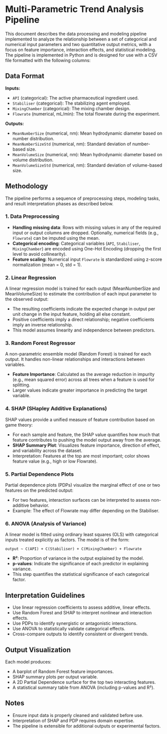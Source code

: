 
# Multi-Parametric Trend Analysis Pipeline

This document describes the data processing and modeling pipeline implemented to analyze the relationship between a set of categorical and numerical input parameters and two quantitative output metrics, with a focus on feature importance, interaction effects, and statistical modeling. The pipeline is implemented in Python and is designed for use with a CSV file formatted with the following columns:

## Data Format

**Inputs:**
- `API` (categorical): The active pharmaceutical ingredient used.
- `Stabiliser` (categorical): The stabilizing agent employed.
- `MixingChamber` (categorical): The mixing chamber design.
- `Flowrate` (numerical, mL/min): The total flowrate during the experiment.

**Outputs:**
- `MeanNumberSize` (numerical, nm): Mean hydrodynamic diameter based on number distribution.
- `MeanNumberSizeStd` (numerical, nm): Standard deviation of number-based size.
- `MeanVolumeSize` (numerical, nm): Mean hydrodynamic diameter based on volume distribution.
- `MeanVolumeSizeStd` (numerical, nm): Standard deviation of volume-based size.

## Methodology

The pipeline performs a sequence of preprocessing steps, modeling tasks, and result interpretation phases as described below.

### 1. Data Preprocessing

- **Handling missing data**: Rows with missing values in any of the required input or output columns are dropped. Optionally, numerical fields (e.g., `Flowrate`) can be imputed using the mean.
- **Categorical encoding**: Categorical variables (`API`, `Stabiliser`, `MixingChamber`) are encoded using One-Hot Encoding (dropping the first level to avoid collinearity).
- **Feature scaling**: Numerical input `Flowrate` is standardized using z-score normalization (mean = 0, std = 1).

### 2. Linear Regression

A linear regression model is trained for each output (MeanNumberSize and MeanVolumeSize) to estimate the contribution of each input parameter to the observed output:

- The resulting coefficients indicate the expected change in output per unit change in the input feature, holding all else constant.
- Positive coefficients imply a direct relationship; negative coefficients imply an inverse relationship.
- This model assumes linearity and independence between predictors.

### 3. Random Forest Regressor

A non-parametric ensemble model (Random Forest) is trained for each output. It handles non-linear relationships and interactions between variables.

- **Feature Importance**: Calculated as the average reduction in impurity (e.g., mean squared error) across all trees when a feature is used for splitting.
- Larger values indicate greater importance in predicting the target variable.

### 4. SHAP (SHapley Additive Explanations)

SHAP values provide a unified measure of feature contribution based on game theory:

- For each sample and feature, the SHAP value quantifies how much that feature contributes to pushing the model output away from the average.
- **SHAP Summary Plot**: Visualizes feature importance, direction of effect, and variability across the dataset.
- Interpretation: Features at the top are most important; color shows feature value (e.g., high or low Flowrate).

### 5. Partial Dependence Plots

Partial dependence plots (PDPs) visualize the marginal effect of one or two features on the predicted output:

- For two features, interaction surfaces can be interpreted to assess non-additive behavior.
- Example: The effect of Flowrate may differ depending on the Stabiliser.

### 6. ANOVA (Analysis of Variance)

A linear model is fitted using ordinary least squares (OLS) with categorical inputs treated explicitly as factors. The model is of the form:

```
output ~ C(API) + C(Stabiliser) + C(MixingChamber) + Flowrate
```

- **R²**: Proportion of variance in the output explained by the model.
- **p-values**: Indicate the significance of each predictor in explaining variance.
- This step quantifies the statistical significance of each categorical factor.

## Interpretation Guidelines

- Use linear regression coefficients to assess additive, linear effects.
- Use Random Forest and SHAP to interpret nonlinear and interaction effects.
- Use PDPs to identify synergistic or antagonistic interactions.
- Use ANOVA to statistically validate categorical effects.
- Cross-compare outputs to identify consistent or divergent trends.

## Output Visualization

Each model produces:
- A barplot of Random Forest feature importances.
- SHAP summary plots per output variable.
- A 2D Partial Dependence surface for the top two interacting features.
- A statistical summary table from ANOVA (including p-values and R²).

## Notes

- Ensure input data is properly cleaned and validated before use.
- Interpretation of SHAP and PDP requires domain expertise.
- The pipeline is extensible for additional outputs or experimental factors.
